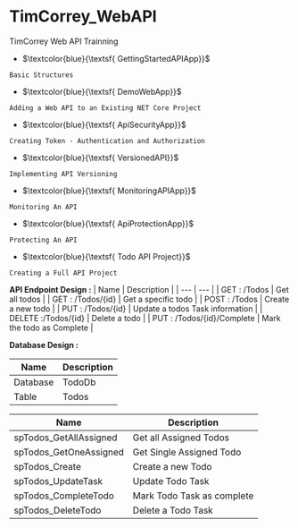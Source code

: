 # TimCorrey_WebAPI
TimCorrey Web API Trainning 

- $\textcolor{blue}{\textsf{ GettingStartedAPIApp}}$
```
Basic Structures
```
- $\textcolor{blue}{\textsf{ DemoWebApp}}$
```
Adding a Web API to an Existing NET Core Project
```
- $\textcolor{blue}{\textsf{ ApiSecurityApp}}$
```
Creating Token - Authentication and Authorization
```
- $\textcolor{blue}{\textsf{ VersionedAPI}}$
```
Implementing API Versioning
```

- $\textcolor{blue}{\textsf{ MonitoringAPIApp}}$
```
Monitoring An API
```
- $\textcolor{blue}{\textsf{ ApiProtectionApp}}$
```
Protecting An API
```


- $\textcolor{blue}{\textsf{ Todo API Project}}$
```
Creating a Full API Project
```

**API Endpoint Design :**
| Name | Description |
| --- | --- |
| GET : /Todos | Get all todos |
| GET : /Todos/{id} | Get a specific todo |
| POST : /Todos | Create a new todo |
| PUT : /Todos/{id} | Update a todos Task information |
| DELETE :/Todos/{id} | Delete a todo |
| PUT : /Todos/{id}/Complete | Mark the todo as Complete |



**Database Design :**

| Name | Description |
| --- | --- |
| Database | TodoDb |
| Table | Todos |


| Name | Description |
| --- | --- |
| spTodos_GetAllAssigned | Get all Assigned Todos |
| spTodos_GetOneAssigned | Get Single Assigned Todo |
| spTodos_Create | Create a new Todo |
| spTodos_UpdateTask | Update Todo Task |
| spTodos_CompleteTodo | Mark Todo Task as complete |
| spTodos_DeleteTodo | Delete a Todo Task |


